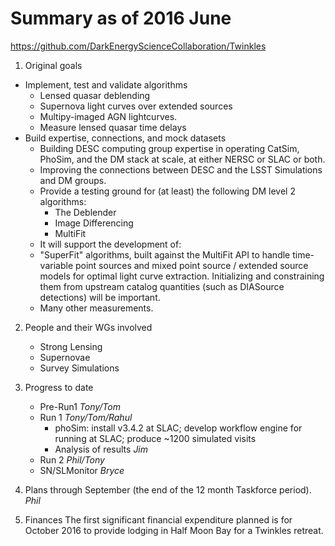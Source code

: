 # Summary as of 2016 June

https://github.com/DarkEnergyScienceCollaboration/Twinkles

1. Original goals
 * Implement, test and validate algorithms 
   - Lensed quasar deblending
   - Supernova light curves over extended sources
   - Multipy-imaged AGN lightcurves.
   - Measure lensed quasar time delays
 * Build expertise, connections, and mock datasets
   - Building DESC computing group expertise in operating CatSim, PhoSim, and the DM stack at scale, at either NERSC or SLAC or both.
   - Improving the connections between DESC and the LSST Simulations and DM groups.
   - Provide a testing ground for (at least) the following DM level 2 algorithms:
     * The Deblender
     * Image Differencing
     * MultiFit
    - It will support the development of:
     * "SuperFit" algorithms, built against the MultiFit API to handle time-variable point sources and mixed point source / extended source models for optimal light curve extraction. Initializing and constraining them from upstream catalog quantities (such as DIASource detections) will be important.
      - Many other measurements.
2. People and their WGs involved
   * Strong Lensing
   * Supernovae
   * Survey Simulations
3. Progress to date
   * Pre-Run1  *Tony/Tom*
   * Run 1  *Tony/Tom/Rahul*
      - phoSim: install v3.4.2 at SLAC; develop workflow engine for running at SLAC; produce ~1200 simulated visits
      - Analysis of results *Jim*
   * Run 2  *Phil/Tony*
   * SN/SLMonitor   *Bryce*
4. Plans through September (the end of the 12 month Taskforce period).
   *Phil*

5. Finances
   The first significant financial expenditure planned is for October 2016 to provide lodging in Half Moon Bay for a Twinkles retreat.
